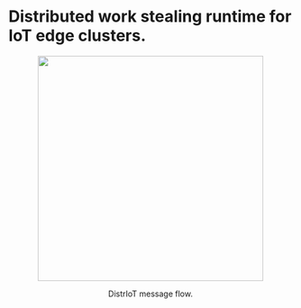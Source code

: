 # Distributed work stealing runtime for IoT edge clusters.

<div align="center">
  <img src="https://zoranzhao.github.io/images/message_flow.png" width="400px" />
  <p>DistrIoT message flow.</p>
</div>

 
